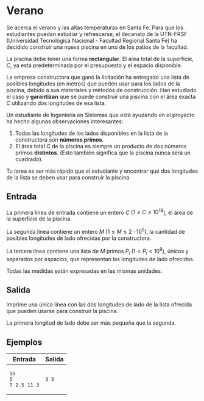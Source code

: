 # Verano

Se acerca el verano y las altas temperaturas en Santa Fe. Para que los estudiantes puedan estudiar y refrescarse, el decanato de la UTN-FRSF (Universidad Tecnológica Nacional - Facultad Regional Santa Fe) ha decidido construir una nueva piscina en uno de los patios de la facultad.

La piscina debe tener una forma **rectangular**. El área total de la superficie, $C$, ya está predeterminada por el presupuesto y el espacio disponible.

La empresa constructora que ganó la licitación ha entregado una lista de posibles longitudes (en metros) que pueden usar para los lados de la piscina, debido a sus materiales y métodos de construcción. Han estudiado el caso y **garantizan** que se puede construir una piscina con el área exacta $C$ utilizando dos longitudes de esa lista.

Un estudiante de Ingeniería en Sistemas que está ayudando en el proyecto ha hecho algunas observaciones interesantes:
1.  Todas las longitudes de los lados disponibles en la lista de la constructora son **números primos**.
2.  El área total $C$ de la piscina es siempre un producto de dos números primos **distintos**. (Esto también significa que la piscina nunca será un cuadrado).

Tu tarea es ser más rápido que el estudiante y encontrar qué dos longitudes de la lista se deben usar para construir la piscina.

## Entrada

La primera línea de entrada contiene un entero $C$ ($1 \le C \le 10^{18}$), el área de la superficie de la piscina.

La segunda línea contiene un entero $M$ ($1 \le M \le 2 \cdot 10^5$), la cantidad de posibles longitudes de lado ofrecidas por la constructora.

La tercera línea contiene una lista de $M$ primos $P_i$ ($1 < P_i < 10^9$), únicos y separados por espacios, que representan las longitudes de lado ofrecidas.

Todas las medidas están expresadas en las mismas unidades.

## Salida

Imprime una única línea con las dos longitudes de lado de la lista ofrecida que pueden usarse para construir la piscina.

La primera longitud de lado debe ser más pequeña que la segunda.

## Ejemplos

| Entrada | Salida |
|---|---|
| <pre>15<br>5<br>7 2 5 11 3</pre> | <pre>3 5</pre> |